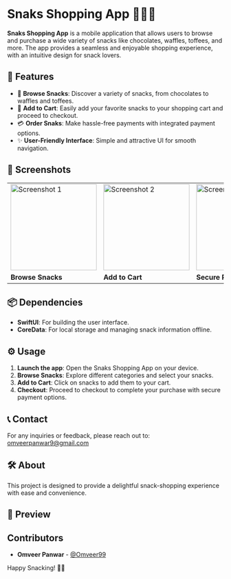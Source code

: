 # Snaks Shopping App 🍫🍬🍭

**Snaks Shopping App** is a mobile application that allows users to browse and purchase a wide variety of snacks like chocolates, waffles, toffees, and more. The app provides a seamless and enjoyable shopping experience, with an intuitive design for snack lovers.

## 🌟 Features
- 🍫 **Browse Snacks**: Discover a variety of snacks, from chocolates to waffles and toffees.
- 🛒 **Add to Cart**: Easily add your favorite snacks to your shopping cart and proceed to checkout.
- 💳 **Order Snaks**: Make hassle-free payments with integrated payment options.
- ✨ **User-Friendly Interface**: Simple and attractive UI for smooth navigation.

## 📸 Screenshots
<table>
  <tr>
    <td><img src="https://github.com/user-attachments/assets/c9791ce3-e4b2-4f67-8e7e-100a57f8ed0b" alt="Screenshot 1" width="200" /></td>
    <td><img src="https://github.com/user-attachments/assets/a21c6ea3-2d80-4760-a9a9-61e70f3553f3" alt="Screenshot 2" width="200" /></td>
    <td><img src="https://github.com/user-attachments/assets/0f155f94-78a1-49c4-a3db-115fa8683d45" alt="Screenshot 3" width="200" /></td>
    <td><img src="https://github.com/user-attachments/assets/75372b52-b375-46c9-b2a0-172413c8ef71" alt="Screenshot 4" width="200" /></td>
    <td><img src="https://github.com/user-attachments/assets/2b7cf79b-5129-454d-87ac-285449a87c5b" alt="Screenshot 5" width="200" /></td>
  </tr>
  <tr>
    <td><strong>Browse Snacks</strong></td>
    <td><strong>Add to Cart</strong></td>
    <td><strong>Secure Payment</strong></td>
    <td><strong>User-Friendly UI</strong></td>
    <td><strong>Additional Feature</strong></td>
  </tr>
</table>

## 📦 Dependencies
- **SwiftUI**: For building the user interface.
- **CoreData**: For local storage and managing snack information offline.


## ⚙️ Usage
1. **Launch the app**: Open the Snaks Shopping App on your device.
2. **Browse Snacks**: Explore different categories and select your snacks.
3. **Add to Cart**: Click on snacks to add them to your cart.
4. **Checkout**: Proceed to checkout to complete your purchase with secure payment options.

## 📞 Contact
For any inquiries or feedback, please reach out to: omveerpanwar9@gmail.com

## 🛠️ About
This project is designed to provide a delightful snack-shopping experience with ease and convenience.

## 🎥 Preview


## Contributors
- **Omveer Panwar** - [@Omveer99](https://github.com/Omveer99)


Happy Snacking! 🍪🎉
